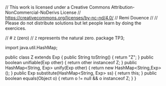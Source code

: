 
// This work is licensed under a Creative Commons Attribution-NonCommercial-NoDerivs License
// https://creativecommons.org/licenses/by-nc-nd/4.0/
// Remi Douence
//
// Please do not distribute solutions but let people learn by doing the exercices.

// # `Z` (zero) 
// `Z` represents the natural zero. 
package TP3;

import java.util.HashMap;

public class Z extends Exp {
	public String toString() {
		return "Z";
	}
	public boolean unifiable(Exp other) {
		return other instanceof Z;
	}
	public HashMap<String, Exp> unify(Exp other) {
		return new HashMap<String,Exp>();
	}
	public Exp substitute(HashMap<String, Exp> ss) {
		return this;
	}
	public boolean equals(Object o) {
		return o != null && o instanceof Z;
	}
}

